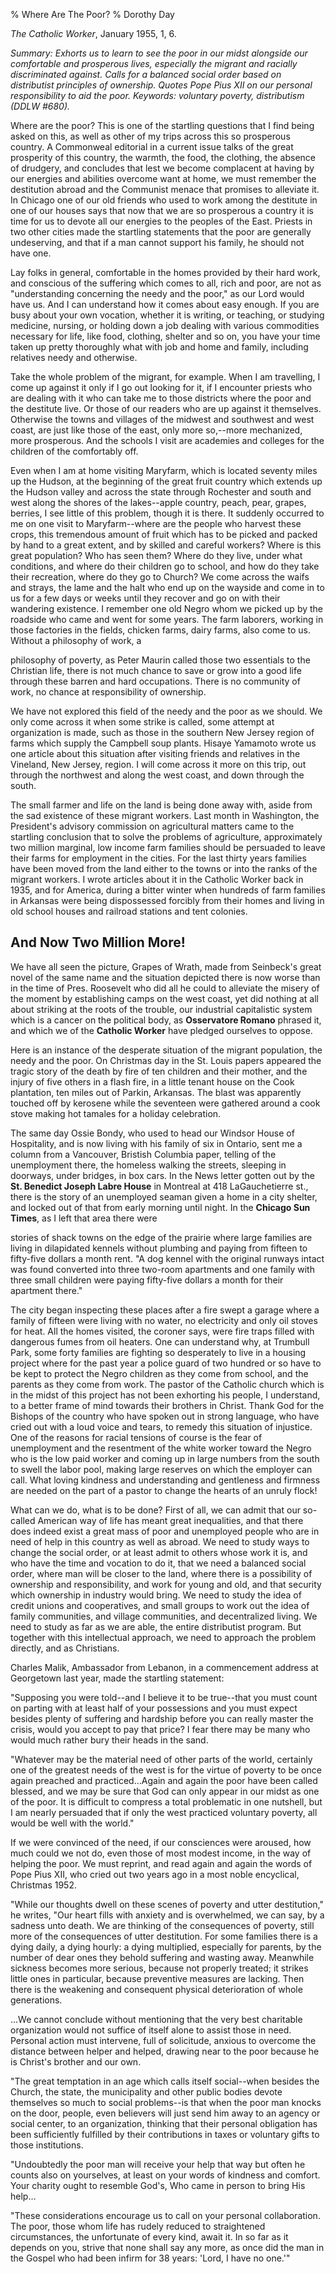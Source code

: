 % Where Are The Poor?
% Dorothy Day

*The Catholic Worker*, January 1955, 1, 6.

*Summary: Exhorts us to learn to see the poor in our midst alongside our
comfortable and prosperous lives, especially the migrant and racially
discriminated against. Calls for a balanced social order based on
distributist principles of ownership. Quotes Pope Pius XII on our
personal responsibility to aid the poor. Keywords: voluntary poverty,
distributism (DDLW \#680).*

Where are the poor? This is one of the startling questions that I find
being asked on this, as well as other of my trips across this so
prosperous country. A Commonweal editorial in a current issue talks of
the great prosperity of this country, the warmth, the food, the
clothing, the absence of drudgery, and concludes that lest we become
complacent at having by our energies and abilities overcome want at
home, we must remember the destitution abroad and the Communist menace
that promises to alleviate it. In Chicago one of our old friends who
used to work among the destitute in one of our houses says that now that
we are so prosperous a country it is time for us to devote all our
energies to the peoples of the East. Priests in two other cities made
the startling statements that the poor are generally undeserving, and
that if a man cannot support his family, he should not have one.

Lay folks in general, comfortable in the homes provided by their hard
work, and conscious of the suffering which comes to all, rich and poor,
are not as "understanding concerning the needy and the poor," as our
Lord would have us. And I can understand how it comes about easy enough.
If you are busy about your own vocation, whether it is writing, or
teaching, or studying medicine, nursing, or holding down a job dealing
with various commodities necessary for life, like food, clothing,
shelter and so on, you have your time taken up pretty thoroughly what
with job and home and family, including relatives needy and otherwise.

Take the whole problem of the migrant, for example. When I am
travelling, I come up against it only if I go out looking for it, if I
encounter priests who are dealing with it who can take me to those
districts where the poor and the destitute live. Or those of our readers
who are up against it themselves. Otherwise the towns and villages of
the midwest and southwest and west coast, are just like those of the
east, only more so,--more mechanized, more prosperous. And the schools I
visit are academies and colleges for the children of the comfortably
off.

Even when I am at home visiting Maryfarm, which is located seventy miles
up the Hudson, at the beginning of the great fruit country which extends
up the Hudson valley and across the state through Rochester and south
and west along the shores of the lakes--apple country, peach, pear,
grapes, berries, I see little of this problem, though it is there. It
suddenly occurred to me on one visit to Maryfarm--where are the people
who harvest these crops, this tremendous amount of fruit which has to be
picked and packed by hand to a great extent, and by skilled and careful
workers? Where is this great population? Who has seen them? Where do
they live, under what conditions, and where do their children go to
school, and how do they take their recreation, where do they go to
Church? We come across the waifs and strays, the lame and the halt who
end up on the wayside and come in to us for a few days or weeks until
they recover and go on with their wandering existence. I remember one
old Negro whom we picked up by the roadside who came and went for some
years. The farm laborers, working in those factories in the fields,
chicken farms, dairy farms, also come to us. Without a philosophy of
work, a

philosophy of poverty, as Peter Maurin called those two essentials to
the Christian life, there is not much chance to save or grow into a good
life through these barren and hard occupations. There is no community of
work, no chance at responsibility of ownership.

We have not explored this field of the needy and the poor as we should.
We only come across it when some strike is called, some attempt at
organization is made, such as those in the southern New Jersey region of
farms which supply the Campbell soup plants. Hisaye Yamamoto wrote us
one article about this situation after visiting friends and relatives in
the Vineland, New Jersey, region. I will come across it more on this
trip, out through the northwest and along the west coast, and down
through the south.

The small farmer and life on the land is being done away with, aside
from the sad existence of these migrant workers. Last month in
Washington, the President's advisory commission on agricultural matters
came to the startling conclusion that to solve the problems of
agriculture, approximately two million marginal, low income farm
families should be persuaded to leave their farms for employment in the
cities. For the last thirty years families have been moved from the land
either to the towns or into the ranks of the migrant workers. I wrote
articles about it in the Catholic Worker back in 1935, and for America,
during a bitter winter when hundreds of farm families in Arkansas were
being dispossessed forcibly from their homes and living in old school
houses and railroad stations and tent colonies.

And Now Two Million More!
-------------------------

We have all seen the picture, Grapes of Wrath, made from Seinbeck's
great novel of the same name and the situation depicted there is now
worse than in the time of Pres. Roosevelt who did all he could to
alleviate the misery of the moment by establishing camps on the west
coast, yet did nothing at all about striking at the roots of the
trouble, our industrial capitalistic system which is a cancer on the
political body, as **Osservatore Romano** phrased it, and which we of
the **Catholic Worker** have pledged ourselves to oppose.

Here is an instance of the desperate situation of the migrant
population, the needy and the poor. On Christmas day in the St. Louis
papers appeared the tragic story of the death by fire of ten children
and their mother, and the injury of five others in a flash fire, in a
little tenant house on the Cook plantation, ten miles out of Parkin,
Arkansas. The blast was apparently touched off by kerosene while the
seventeen were gathered around a cook stove making hot tamales for a
holiday celebration.

The same day Ossie Bondy, who used to head our Windsor House of
Hospitality, and is now living with his family of six in Ontario, sent
me a column from a Vancouver, Bristish Columbia paper, telling of the
unemployment there, the homeless walking the streets, sleeping in
doorways, under bridges, in box cars. In the News letter gotten out by
the **St. Benedict Joseph Labre House** in Montreal at 418
LaGauchetierre st., there is the story of an unemployed seaman given a
home in a city shelter, and locked out of that from early morning until
night. In the **Chicago Sun Times**, as I left that area there were

stories of shack towns on the edge of the prairie where large families
are living in dilapidated kennels without plumbing and paying from
fifteen to fifty-five dollars a month rent. "A dog kennel with the
original runways intact was found converted into three two-room
apartments and one family with three small children were paying
fifty-five dollars a month for their apartment there."

The city began inspecting these places after a fire swept a garage where
a family of fifteen were living with no water, no electricity and only
oil stoves for heat. All the homes visited, the coroner says, were fire
traps filled with dangerous fumes from oil heaters. One can understand
why, at Trumbull Park, some forty families are fighting so desperately
to live in a housing project where for the past year a police guard of
two hundred or so have to be kept to protect the Negro children as they
come from school, and the parents as they come from work. The pastor of
the Catholic church which is in the midst of this project has not been
exhorting his people, I understand, to a better frame of mind towards
their brothers in Christ. Thank God for the Bishops of the country who
have spoken out in strong language, who have cried out with a loud voice
and tears, to remedy this situation of injustice. One of the reasons for
racial tensions of course is the fear of unemployment and the resentment
of the white worker toward the Negro who is the low paid worker and
coming up in large numbers from the south to swell the labor pool,
making large reserves on which the employer can call. What loving
kindness and understanding and gentleness and firmness are needed on the
part of a pastor to change the hearts of an unruly flock!

What can we do, what is to be done? First of all, we can admit that our
so-called American way of life has meant great inequalities, and that
there does indeed exist a great mass of poor and unemployed people who
are in need of help in this country as well as abroad. We need to study
ways to change the social order, or at least admit to others whose work
it is, and who have the time and vocation to do it, that we need a
balanced social order, where man will be closer to the land, where there
is a possibility of ownership and responsibility, and work for young and
old, and that security which ownership in industry would bring. We need
to study the idea of credit unions and cooperatives, and small groups to
work out the idea of family communities, and village communities, and
decentralized living. We need to study as far as we are able, the entire
distributist program. But together with this intellectual approach, we
need to approach the problem directly, and as Christians.

Charles Malik, Ambassador from Lebanon, in a commencement address at
Georgetown last year, made the startling statement:

"Supposing you were told--and I believe it to be true--that you must
count on parting with at least half of your possessions and you must
expect besides plenty of suffering and hardship before you can really
master the crisis, would you accept to pay that price? I fear there may
be many who would much rather bury their heads in the sand.

"Whatever may be the material need of other parts of the world,
certainly one of the greatest needs of the west is for the virtue of
poverty to be once again preached and practiced…Again and again the poor
have been called blessed, and we may be sure that God can only appear in
our midst as one of the poor. It is difficult to compress a total
problematic in one nutshell, but I am nearly persuaded that if only the
west practiced voluntary poverty, all would be well with the world."

If we were convinced of the need, if our consciences were aroused, how
much could we not do, even those of most modest income, in the way of
helping the poor. We must reprint, and read again and again the words of
Pope Pius XII, who cried out two years ago in a most noble encyclical,
Christmas 1952.

"While our thoughts dwell on these scenes of poverty and utter
destitution," he writes, "Our heart fills with anxiety and is
overwhelmed, we can say, by a sadness unto death. We are thinking of the
consequences of poverty, still more of the consequences of utter
destitution. For some families there is a dying daily, a dying hourly: a
dying multiplied, especially for parents, by the number of dear ones
they behold suffering and wasting away. Meanwhile sickness becomes more
serious, because not properly treated; it strikes little ones in
particular, because preventive measures are lacking. Then there is the
weakening and consequent physical deterioration of whole generations.

…We cannot conclude without mentioning that the very best charitable
organization would not suffice of itself alone to assist those in need.
Personal action must intervene, full of solicitude, anxious to overcome
the distance between helper and helped, drawing near to the poor because
he is Christ's brother and our own.

"The great temptation in an age which calls itself social--when besides
the Church, the state, the municipality and other public bodies devote
themselves so much to social problems--is that when the poor man knocks
on the door, people, even believers will just send him away to an agency
or social center, to an organization, thinking that their personal
obligation has been sufficiently fulfilled by their contributions in
taxes or voluntary gifts to those institutions.

"Undoubtedly the poor man will receive your help that way but often he
counts also on yourselves, at least on your words of kindness and
comfort. Your charity ought to resemble God's, Who came in person to
bring His help…

"These considerations encourage us to call on your personal
collaboration. The poor, those whom life has rudely reduced to
straightened circumstances, the unfortunate of every kind, await it. In
so far as it depends on you, strive that none shall say any more, as
once did the man in the Gospel who had been infirm for 38 years: 'Lord,
I have no one.'"
